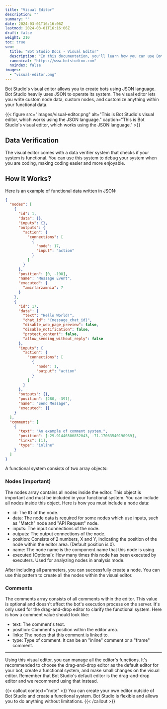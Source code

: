 ```yaml
---
title: "Visual Editor"
description: ""
summary: ""
date: 2024-03-01T16:16:06Z
lastmod: 2024-03-01T16:16:06Z
draft: false
weight: 210
toc: true
seo:
  title: "Bot Studio Docs - Visual Editor"
  description: "In this documentation, you'll learn how you can use Bot Studio's visual editor to create robots using the JSON language. Click here to learn more."
  canonical: "https://www.botstudioo.com"
  noindex: false
images:
  - "visual-editor.png"
---
```


Bot Studio's visual editor allows you to create bots using JSON language. Bot Studio heavily uses JSON to operate its system. The visual editor lets you write custom node data, custom nodes, and customize anything within your functional data.

{{< figure src="images/visual-editor.png" alt="This is Bot Studio's visual editor, which works using the JSON language." caption="This is Bot Studio's visual editor, which works using the JSON language." >}}

## Data Verification

The visual editor comes with a data verifier system that checks if your system is functional. You can use this system to debug your system when you are coding, making coding easier and more enjoyable.

## How It Works?

Here is an example of functional data written in JSON:

```json { lineNos = true }
{
  "nodes": [
    {
      "id": 1,
      "data": {},
      "inputs": {},
      "outputs": {
        "action": {
          "connections": [
            {
              "node": 17,
              "input": "action"
            }
          ]
        }
      },
      "position": [0, -198],
      "name": "Message Event",
      "executed": {
        "amirfarzamnia": 7
      }
    },
    {
      "id": 17,
      "data": {
        "text": "Hello World!",
        "chat_id": "{message_chat_id}",
        "disable_web_page_preview": false,
        "disable_notification": false,
        "protect_content": false,
        "allow_sending_without_reply": false
      },
      "inputs": {
        "action": {
          "connections": [
            {
              "node": 1,
              "output": "action"
            }
          ]
        }
      },
      "outputs": {},
      "position": [280, -391],
      "name": "Send Message",
      "executed": {}
    }
  ],
  "comments": [
    {
      "text": "An example of comment system.",
      "position": [-29.91446506852043, -71.17063540190969],
      "links": [1],
      "type": "inline"
    }
  ]
}
```

A functional system consists of two array objects:

### Nodes (important)

The nodes array contains all nodes inside the editor. This object is important and must be included in your functional system. You can include all nodes inside this object. Here is how you must include a node data:

- id: The ID of the node.
- data: The node data is required for some nodes which use inputs, such as "Match" node and "API Request" node.
- inputs: The input connections of the node.
- outputs: The output connections of the node.
- position: Consists of 2 numbers, X and Y, indicating the position of the node within the editor area. (Default position is 0).
- name: The node name is the component name that this node is using.
- executed (Optional): How many times this node has been executed by executers. Used for analyzing nodes in analysis mode.

After including all parameters, you can successfully create a node. You can use this pattern to create all the nodes within the visual editor.

### Comments

The comments array consists of all comments within the editor. This value is optional and doesn't affect the bot's execution process on the server. It's only used for the drag-and-drop editor to clarify the functional system. Here is how a comment value should look like:

- text: The comment's text.
- position: Comment's position within the editor area.
- links: The nodes that this comment is linked to.
- type: Type of comment. It can be an "inline" comment or a "frame" comment.

---

Using this visual editor, you can manage all the editor's functions. It's recommended to choose the drag-and-drop editor as the default editor for your bot, create a functional system, and make small changes on the visual editor. Remember that Bot Studio's default editor is the drag-and-drop editor and we recommend using that instead.

{{< callout context="note" >}}
You can create your own editor outside of Bot Studio and create a functional system. Bot Studio is flexible and allows you to do anything without limitations.
{{< /callout >}}
